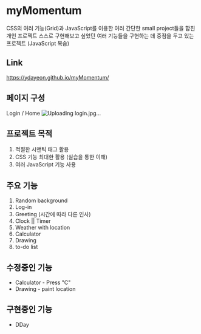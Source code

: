 # myMomentum
CSS의 여러 기능(Grid)과 JavaScript를 이용한 여러 간단한 small project들을 합친 개인 프로젝트
스스로 구현해보고 싶었던 여러 기능들을 구현하는 데 중점을 두고 있는 프로젝트 (JavaScript 복습)
## Link
https://ydayeon.github.io/myMomentum/
## 페이지 구성
Login / Home
<Log-in>
![Uploading login.jpg…]()

## 프로젝트 목적
1. 적절한 시맨틱 태그 활용
2. CSS 기능 최대한 활용 (실습을 통한 이해)
3. 여러 JavaScript 기능 사용
## 주요 기능
1. Random background
2. Log-in
3. Greeting (시간에 따라 다른 인사)
4. Clock || Timer
5. Weather with location
6. Calculator
7. Drawing
8. to-do list

## 수정중인 기능
- Calculator - Press "C"
- Drawing - paint location
## 구현중인 기능
- DDay
